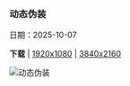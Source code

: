 ### 动态伪装

日期：2025-10-07

**下载**  |  [1920x1080](https://cn.bing.com/th?id=OHR.OctopusCyanea_ZH-CN8948609460_1920x1080.jpg)  |  [3840x2160](https://cn.bing.com/th?id=OHR.OctopusCyanea_ZH-CN8948609460_UHD.jpg)

![动态伪装](https://cn.bing.com/th?id=OHR.OctopusCyanea_ZH-CN8948609460_1920x1080.jpg "白日章鱼, 毛伊岛, 夏威夷, 美国 (© Dave Fleetham/plainpicture)")

